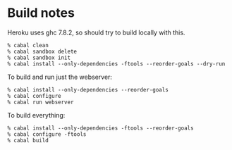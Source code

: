 # Build notes

Heroku uses ghc 7.8.2, so should try to build locally with this.

    % cabal clean
    % cabal sandbox delete
    % cabal sandbox init
    % cabal install --only-dependencies -ftools --reorder-goals --dry-run

To build and run just the webserver:

    % cabal install --only-dependencies --reorder-goals
    % cabal configure
    % cabal run webserver

To build everything:

    % cabal install --only-dependencies -ftools --reorder-goals
    % cabal configure -ftools
    % cabal build


